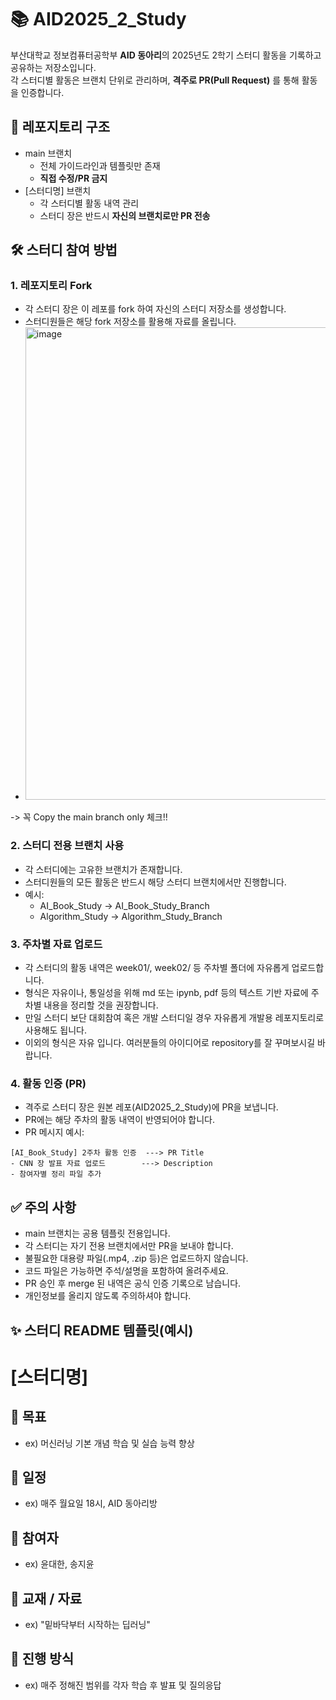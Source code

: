 # 📚 AID2025_2_Study
부산대학교 정보컴퓨터공학부 **AID 동아리**의 2025년도 2학기 스터디 활동을 기록하고 공유하는 저장소입니다.  
각 스터디별 활동은 브랜치 단위로 관리하며, **격주로 PR(Pull Request)** 를 통해 활동을 인증합니다.

## 📌 레포지토리 구조
- main 브랜치
  - 전체 가이드라인과 템플릿만 존재
  - **직접 수정/PR 금지**
- [스터디명] 브랜치
  - 각 스터디별 활동 내역 관리
  - 스터디 장은 반드시 **자신의 브랜치로만 PR 전송**

## 🛠️ 스터디 참여 방법
### 1. 레포지토리 Fork
- 각 스터디 장은 이 레포를 fork 하여 자신의 스터디 저장소를 생성합니다.
- 스터디원들은 해당 fork 저장소를 활용해 자료를 올립니다.
- <img width="1268" height="756" alt="image" src="https://github.com/user-attachments/assets/e34e2d02-1ccb-4b04-909a-dc7c18a51f48" />
-> 꼭 Copy the main branch only 체크!!

### 2. 스터디 전용 브랜치 사용
- 각 스터디에는 고유한 브랜치가 존재합니다.
- 스터디원들의 모든 활동은 반드시 해당 스터디 브랜치에서만 진행합니다.
- 예시:
  - AI_Book_Study → AI_Book_Study_Branch
  - Algorithm_Study → Algorithm_Study_Branch

### 3. 주차별 자료 업로드
- 각 스터디의 활동 내역은 week01/, week02/ 등 주차별 폴더에 자유롭게 업로드합니다.
- 형식은 자유이나, 통일성을 위해 md 또는 ipynb, pdf 등의 텍스트 기반 자료에 주차별 내용을 정리할 것을 권장합니다.
- 만일 스터디 보단 대회참여 혹은 개발 스터디일 경우 자유롭게 개발용 레포지토리로 사용해도 됩니다.
- 이외의 형식은 자유 입니다. 여러분들의 아이디어로 repository를 잘 꾸며보시길 바랍니다.

### 4. 활동 인증 (PR)
- 격주로 스터디 장은 원본 레포(AID2025_2_Study)에 PR을 보냅니다.
- PR에는 해당 주차의 활동 내역이 반영되어야 합니다.
- PR 메시지 예시:
```
[AI_Book_Study] 2주차 활동 인증  ---> PR Title
- CNN 장 발표 자료 업로드        ---> Description
- 참여자별 정리 파일 추가
```
## ✅ 주의 사항
- main 브랜치는 공용 템플릿 전용입니다.
- 각 스터디는 자기 전용 브랜치에서만 PR을 보내야 합니다.
- 불필요한 대용량 파일(.mp4, .zip 등)은 업로드하지 않습니다.
- 코드 파일은 가능하면 주석/설명을 포함하여 올려주세요.
- PR 승인 후 merge 된 내역은 공식 인증 기록으로 남습니다.
- 개인정보를 올리지 않도록 주의하셔야 합니다.

## ✨ 스터디 README 템플릿(예시)

# [스터디명]

## 📌 목표
- ex) 머신러닝 기본 개념 학습 및 실습 능력 향상

## 📅 일정
- ex) 매주 월요일 18시, AID 동아리방

## 👥 참여자
- ex) 윤대한, 송지윤

## 📖 교재 / 자료
- ex) "밑바닥부터 시작하는 딥러닝"

## 🚀 진행 방식
- ex) 매주 정해진 범위를 각자 학습 후 발표 및 질의응답
